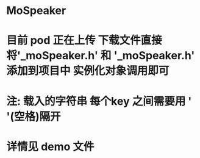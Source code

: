 # MoSpeaker
# 目前 pod 正在上传 下载文件直接 将'_moSpeaker.h' 和 '_moSpeaker.h' 添加到项目中 实例化对象调用即可
# 注: 载入的字符串  每个key 之间需要用 ' '(空格)隔开
# 详情见 demo 文件
